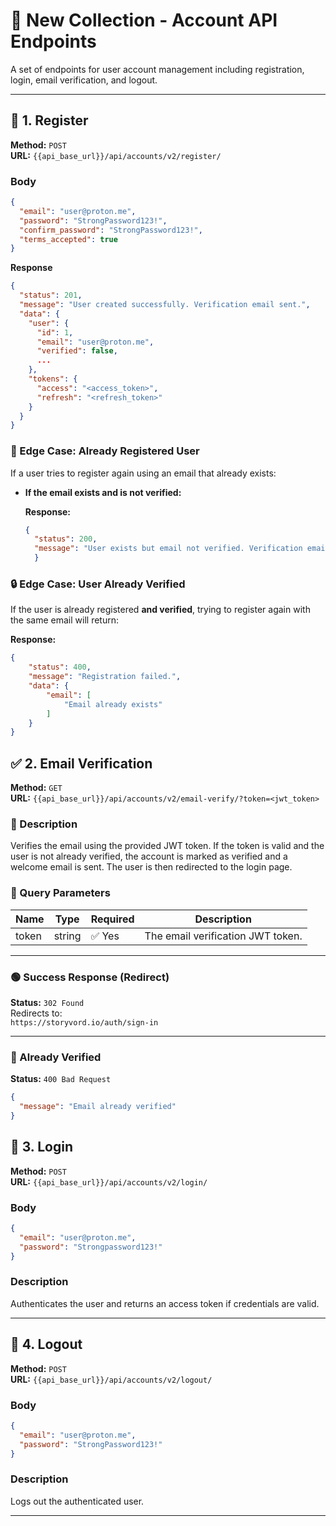 # 🧾 New Collection - Account API Endpoints

A set of endpoints for user account management including registration, login, email verification, and logout.

---


## 📝 1. Register

**Method:** `POST`  
**URL:** `{{api_base_url}}/api/accounts/v2/register/`

### Body
```json
{
  "email": "user@proton.me",
  "password": "StrongPassword123!",
  "confirm_password": "StrongPassword123!",
  "terms_accepted": true
}
```
**Response**
```json
{
  "status": 201,
  "message": "User created successfully. Verification email sent.",
  "data": {
    "user": {
      "id": 1,
      "email": "user@proton.me",
      "verified": false,
      ...
    },
    "tokens": {
      "access": "<access_token>",
      "refresh": "<refresh_token>"
    }
  }
}
```

### 🔁 Edge Case: Already Registered User

If a user tries to register again using an email that already exists:

- **If the email exists and is not verified:**

  **Response:**
  ```json
  {
    "status": 200,
    "message": "User exists but email not verified. Verification email resent."
    }
  ```



### 🔒 Edge Case: User Already Verified

If the user is already registered **and verified**, trying to register again with the same email will return:

**Response:**
```json
{
    "status": 400,
    "message": "Registration failed.",
    "data": {
        "email": [
            "Email already exists"
        ]
    }
}
```


## ✅ 2. Email Verification

**Method:** `GET`  
**URL:** `{{api_base_url}}/api/accounts/v2/email-verify/?token=<jwt_token>`

### 🔹 Description
Verifies the email using the provided JWT token. If the token is valid and the user is not already verified, the account is marked as verified and a welcome email is sent. The user is then redirected to the login page.

### 🔸 Query Parameters

| Name  | Type   | Required | Description                        |
|-------|--------|----------|------------------------------------|
| token | string | ✅ Yes   | The email verification JWT token. |

---

### 🟢 Success Response (Redirect)
**Status:** `302 Found`  
Redirects to:  
`https://storyvord.io/auth/sign-in`

---

### 🔁 Already Verified
**Status:** `400 Bad Request`  
```json
{
  "message": "Email already verified"
}
```

## 🔐 3. Login

**Method:** `POST`  
**URL:** `{{api_base_url}}/api/accounts/v2/login/`

### Body
```json
{
  "email": "user@proton.me",
  "password": "Strongpassword123!"
}
```

### Description
Authenticates the user and returns an access token if credentials are valid.

---

## 🚪 4. Logout

**Method:** `POST`  
**URL:** `{{api_base_url}}/api/accounts/v2/logout/`

### Body
```json
{
  "email": "user@proton.me",
  "password": "StrongPassword123!"
}
```

### Description
Logs out the authenticated user.

---